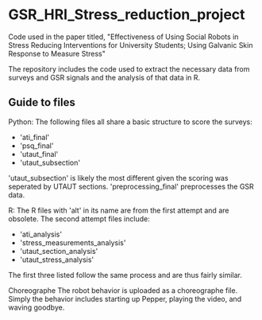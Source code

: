 # GSR_HRI_Stress_reduction_project
Code used in the paper titled, "Effectiveness of Using Social Robots in Stress Reducing Interventions for University Students; Using Galvanic Skin Response to Measure Stress"


The repository includes the code used to extract the necessary data from surveys and GSR signals and the analysis of that data in R.

Guide to files
-

Python:
The following files all share a basic structure to score the surveys:
- 'ati_final'
- 'psq_final'
- 'utaut_final'
- 'utaut_subsection' 

'utaut_subsection' is likely the most different given the scoring was seperated by UTAUT sections. 
'preprocessing_final' preprocesses the GSR data.

R:
The R files with 'alt' in its name are from the first attempt and are obsolete. 
The second attempt files include: 
- 'ati_analysis'
- 'stress_measurements_analysis'
- 'utaut_section_analysis'
- 'utaut_stress_analysis'

The first three listed follow the same process and are thus fairly similar.

Choreographe
The robot behavior is uploaded as a choreographe file. Simply the behavior includes starting up Pepper, playing the video, and waving goodbye.
